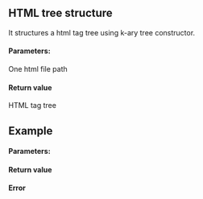 ## HTML tree structure

It structures a html tag tree using k-ary tree constructor.

#### Parameters:

One html file path

#### Return value

HTML tag tree


## Example

#### Parameters:


#### Return value


#### Error

